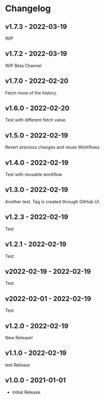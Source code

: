 # Changelog

## v1.7.3 - 2022-03-19

WIP

## v1.7.2 - 2022-03-19

WIP Beta Channel

## v1.7.0 - 2022-02-20

Fetch more of the history.

## v1.6.0 - 2022-02-20

Test with different fetch value.

## v1.5.0 - 2022-02-19

Revert previous changes and reuse Workflows

## v1.4.0 - 2022-02-19

Test with reusable workflow

## v1.3.0 - 2022-02-19

Another test. Tag is created through GitHub UI.

## v1.2.3 - 2022-02-19

Test

## v1.2.1 - 2022-02-19

Test

## v2022-02-19 - 2022-02-19

Test

## v2022-02-01 - 2022-02-19

Test

## v1.2.0 - 2022-02-19

New Release!

## v1.1.0 - 2022-02-19

test Release

## v1.0.0 - 2021-01-01

- Initial Release
